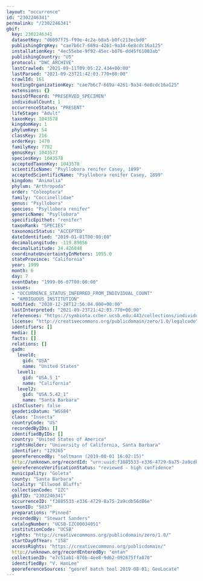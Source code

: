```yaml
---
layout: "occurrence"
id: "2302246341"
permalink: "/2302246341"
gbif:
  key: 2302246341
  datasetKey: "d6097f75-f99e-4c2a-b8a5-b0fc213ecbd0"
  publishingOrgKey: "cae7b6c7-669a-4261-9a34-6e8cdc16a125"
  installationKey: "4ec55ebe-9f92-45ec-b076-dd45f61003ab"
  publishingCountry: "US"
  protocol: "DWC_ARCHIVE"
  lastCrawled: "2021-09-11T09:05:22.434+00:00"
  lastParsed: "2021-09-23T21:42:03.770+00:00"
  crawlId: 161
  hostingOrganizationKey: "cae7b6c7-669a-4261-9a34-6e8cdc16a125"
  extensions: {}
  basisOfRecord: "PRESERVED_SPECIMEN"
  individualCount: 1
  occurrenceStatus: "PRESENT"
  lifeStage: "Adult"
  taxonKey: 1043578
  kingdomKey: 1
  phylumKey: 54
  classKey: 216
  orderKey: 1470
  familyKey: 7782
  genusKey: 1043577
  speciesKey: 1043578
  acceptedTaxonKey: 1043578
  scientificName: "Psyllobora renifer Casey, 1899"
  acceptedScientificName: "Psyllobora renifer Casey, 1899"
  kingdom: "Animalia"
  phylum: "Arthropoda"
  order: "Coleoptera"
  family: "Coccinellidae"
  genus: "Psyllobora"
  species: "Psyllobora renifer"
  genericName: "Psyllobora"
  specificEpithet: "renifer"
  taxonRank: "SPECIES"
  taxonomicStatus: "ACCEPTED"
  dateIdentified: "2019-01-01T00:00:00"
  decimalLongitude: -119.89856
  decimalLatitude: 34.426848
  coordinateUncertaintyInMeters: 1055.0
  stateProvince: "California"
  year: 1999
  month: 6
  day: 7
  eventDate: "1999-06-07T00:00:00"
  issues:
  - "OCCURRENCE_STATUS_INFERRED_FROM_INDIVIDUAL_COUNT"
  - "AMBIGUOUS_INSTITUTION"
  modified: "2020-12-28T12:56:04.000+00:00"
  lastInterpreted: "2021-09-23T21:42:03.770+00:00"
  references: "https://symbiota.ccber.ucsb.edu:443/collections/individual/index.php?occid=129265"
  license: "http://creativecommons.org/publicdomain/zero/1.0/legalcode"
  identifiers: []
  media: []
  facts: []
  relations: []
  gadm:
    level0:
      gid: "USA"
      name: "United States"
    level1:
      gid: "USA.5_1"
      name: "California"
    level2:
      gid: "USA.5.42_1"
      name: "Santa Barbara"
  isInCluster: false
  geodeticDatum: "WGS84"
  class: "Insecta"
  countryCode: "US"
  recordedByIDs: []
  identifiedByIDs: []
  country: "United States of America"
  rightsHolder: "University of California, Santa Barbara"
  identifier: "129265"
  georeferencedBy: "seltmann (2019-08-01 16:02:15)"
  http://unknown.org/recordId: "urn:uuid:f3885533-e336-4729-8a75-2a9cdb56d86e"
  georeferenceVerificationStatus: "reviewed - high confidence"
  municipality: "Goleta"
  county: "Santa Barbara"
  locality: "Ellwood Bluffs"
  collectionCode: "IZC"
  gbifID: "2302246341"
  occurrenceID: "f3885533-e336-4729-8a75-2a9cdb56d86e"
  taxonID: "5837"
  preparations: "Pinned"
  recordedBy: "Stewart Sanders"
  catalogNumber: "UCSB-IZC00034051"
  institutionCode: "UCSB"
  rights: "http://creativecommons.org/publicdomain/zero/1.0/"
  startDayOfYear: "158"
  accessRights: "https://creativecommons.org/publicdomain/"
  http://unknown.org/recordEnteredBy: "entan"
  collectionID: "e7c51ab1-870b-4ee8-9d62-092875ffa870"
  identifiedBy: "V. HanLee"
  georeferenceSources: "georef batch tool 2019-08-01; GeoLocate"
---
```

